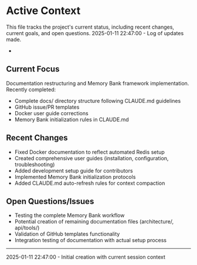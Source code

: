 # Active Context

This file tracks the project's current status, including recent changes, current goals, and open questions.
2025-01-11 22:47:00 - Log of updates made.

*

## Current Focus

Documentation restructuring and Memory Bank framework implementation. Recently completed:
- Complete docs/ directory structure following CLAUDE.md guidelines
- GitHub issue/PR templates
- Docker user guide corrections
- Memory Bank initialization rules in CLAUDE.md

## Recent Changes

- Fixed Docker documentation to reflect automated Redis setup
- Created comprehensive user guides (installation, configuration, troubleshooting)
- Added development setup guide for contributors
- Implemented Memory Bank initialization protocols
- Added CLAUDE.md auto-refresh rules for context compaction

## Open Questions/Issues

- Testing the complete Memory Bank workflow
- Potential creation of remaining documentation files (architecture/, api/tools/)
- Validation of GitHub templates functionality
- Integration testing of documentation with actual setup process

---
2025-01-11 22:47:00 - Initial creation with current session context